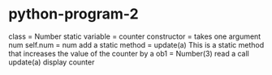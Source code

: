# python-program-2
class   = Number           static variable = counter           constructor  =     takes one argument num                           self.num = num  add a static method = update(a)                 This is a static method that increases the value of the counter by a  ob1 = Number(3)  read a  call update(a)  display counter
